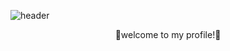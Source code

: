 ![header](https://capsule-render.vercel.app/api?type=Waving&text=dpfls27)
<div align="center">
  💟welcome to my profile!💟
</div>
